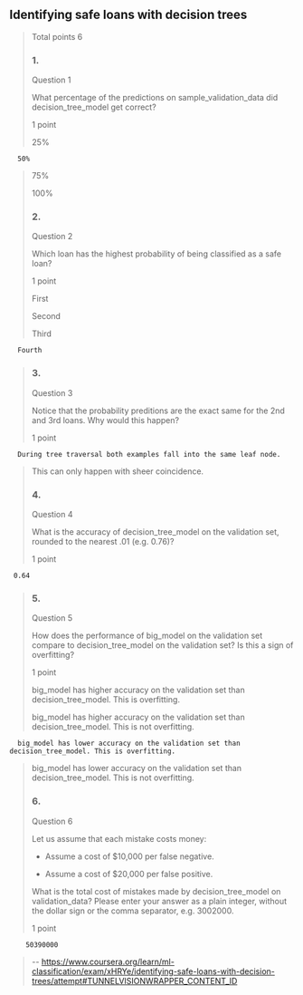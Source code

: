 ## Identifying safe loans with decision trees
> 
> Total points 6
> 
> ### 1.
> 
> Question 1
> 
> What percentage of the predictions on sample_validation_data did decision_tree_model get correct?
> 
> 1 point
> 
>  25% 
> 

      50% 
> 
>  75% 
> 
>  100% 
> 
> ### 2.
> 
> Question 2
> 
> Which loan has the highest probability of being classified as a safe loan?
> 
> 1 point
> 
>  First 
> 
>  Second 
> 
>  Third 
> 

      Fourth 
> 
> ### 3.
> 
> Question 3
> 
> Notice that the probability preditions are the exact same for the 2nd and 3rd loans. Why would this happen?
> 
> 1 point
> 

      During tree traversal both examples fall into the same leaf node. 
> 
>  This can only happen with sheer coincidence. 
> 
> ### 4.
> 
> Question 4
> 
> What is the accuracy of decision_tree_model on the validation set, rounded to the nearest .01 (e.g. 0.76)?
> 
> 1 point
> 

     0.64
> 
> ### 5.
> 
> Question 5
> 
> How does the performance of big_model on the validation set compare to decision_tree_model on the validation set? Is this a sign of overfitting?
> 
> 1 point
> 
>  big_model has higher accuracy on the validation set than decision_tree_model. This is overfitting. 
> 
>  big_model has higher accuracy on the validation set than decision_tree_model. This is not overfitting. 
> 

      big_model has lower accuracy on the validation set than decision_tree_model. This is overfitting. 
> 
>  big_model has lower accuracy on the validation set than decision_tree_model. This is not overfitting. 
> 
> ### 6.
> 
> Question 6
> 
> Let us assume that each mistake costs money:
> 
> *   Assume a cost of $10,000 per false negative.
> 
> *   Assume a cost of $20,000 per false positive.
> 
> What is the total cost of mistakes made by decision_tree_model on validation_data? Please enter your answer as a plain integer, without the dollar sign or the comma separator, e.g. 3002000.
> 
> 1 point
> 

        50390000    
>
> -- https://www.coursera.org/learn/ml-classification/exam/xHRYe/identifying-safe-loans-with-decision-trees/attempt#TUNNELVISIONWRAPPER_CONTENT_ID
